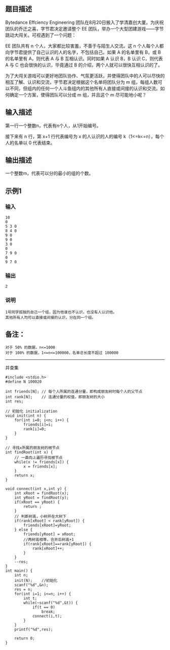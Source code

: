 ## 题目描述
Bytedance Effciency Engineering 团队在8月20日搬入了学清嘉创大厦。为庆祝团队的乔迁之喜，字节君决定邀请整个 EE 团队，举办一个大型团建游戏——字节跳动大闯关。可视遇到了一个问题：

EE 团队共有 n 个人，大家都比较害羞，不善于与陌生人交流。这 n 个人每个人都向字节君提供了自己认识的人的名字，不包括自己。如果 A 的名单里有 B，或 B 的名单里有 A，则代表 A 与 B 互相认识。同时如果 A 认识 B，B 认识 C，则代表 A 与 C 也会很快的认识，毕竟通过 B 的介绍，两个人就可以很快互相认识的了。

为了大闯关游戏可以更好地团队协作、气氛更活跃，并使得团队中的人可以尽快的相互了解、认识和交流，字节君决定根据这个名单将团队分为 m 组，每组人数可以不同，但组内的任何一个人斗鱼组内的其他所有人直接或间接的认识和交流。如何确定一个方案，使得团队可以分成 m 组，并且这个 m 尽可能地小呢？
## 输入描述
第一行一个整数n，代表有n个人，从1开始编号。

接下来有 n 行，第 x+1 行代表编号为 x 的人认识的人的编号 k（1<=k<=n），每个人的名单以 0 代表结束。

## 输出描述
一个整数m，代表可以分的最小的组的个数。

## 示例1
### 输入
	10
	0
	5 3 0
	8 4 0
	9 0 
	9 0 
	3 0
	0 
	7 9 0
	0 
	9 7 0
### 输出
	2
### 说明
	1号同学孤独的自己一个组，因为他谁也不认识，也没有人认识他。
	其他所有人均可以直接或间接的认识，分在同一个组。

## 备注：
	对于 50% 的数据，n<=1000
	对于 100% 的数据，1<=n<=100000，名单总长度不超过 100000

----

并查集

	#include <stdio.h>
	#define N 100020
	
	int friends[N]; // 每个人所属的连通分量，即构成朋友树时每个人的父节点
	int rank[N];    // 连通分量的权值，即朋友树的大小
	int res;
	
	// 初始化 initialization
	void init(int n) {
	    for(int i=0; i<n; i++) {
	        friends[i]=i;
	        rank[i]=0;
	    }
	}
	
	// 寻找x所属的朋友树的根节点
	int findRoot(int x) {
	    // 一直向上遍历寻找根节点
	    while(x != friends[x]) {
	        x = friends[x];
	    }
	    return x;
	}
	
	void connect(int x,int y) {
	    int xRoot = findRoot(x);
	    int yRoot = findRoot(y);
	    if(xRoot == yRoot) {
	        return ;
	    }
	    // 判断树高，小树并在大树下
	    if(rank[xRoot] < rank[yRoot]) {
	        friends[xRoot]=yRoot;
	    } else {
	        friends[yRoot] = xRoot;
	        //两树高相等，合并后树高+1
	        if(rank[xRoot]==rank[yRoot]) {
	            rank[xRoot]++;
	        }
	    }
	    --res;
	}
	int main() {
	    int n;
	    init(N);    //初始化
	    scanf("%d",&n);
	    res = n;
	    for(int i=1; i<=n; i++) {
	        int t;
	        while(~scanf("%d",&t)) {
	            if(t == 0)
	                break;
	            connect(i,t);
	        }
	    }
	    printf("%d",res);
	
	    return 0;
	}
